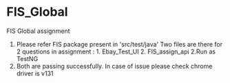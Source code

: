 # FIS_Global
FIS Global assignment

1. Please refer FIS package present in 'src/test/java'
              Two files are there for 2 questions in assignment : 1. Ebay_Test_UI 2. FIS_assign_api
2.Run as TestNG
3. Both are passing successfully. In case of issue please check chrome driver is v131
